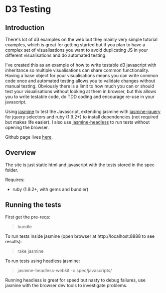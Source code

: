 # D3 Testing

## Introduction

There's lot of d3 examples on the web but they mainly very simple tutorial examples, which is great for getting started but if you plan to have a complex set of visualisations you want to avoid duplicating JS in your different visualisations and do automated testing.

I've created this as an example of how to write testable d3 javascript with inheritance so multiple visualisations can share common functionality. Having a base object for your visualisations means you can write common code once and automated testing allows you to validate changes without manual testing. Obviously there is a limit to how much you can or should test your visualisations without looking at them in browser, but this allows you to write testable code, do TDD coding and encourage re-use in your javascript.

Using [jasmine](http://pivotal.github.io/jasmine/) to test the Javascript, extending jasmine with [jasmine-jquery](https://github.com/velesin/jasmine-jquery) for jquery selectors and ruby (1.9.2+) to install dependencies (not required but makes life easier). I also use [jasmine-headless](http://johnbintz.github.io/jasmine-headless-webkit/) to run tests without opening the browser.

Github page lives [here](http://stevenalexander.github.io/d3-testing/).

## Overview

The site is just static html and javascript with the tests stored in the spec folder.

Requires:
- ruby (1.9.2+, with gems and bundler)

## Running the tests

First get the pre-reqs:
> bundle

To run tests inside jasmine (open browser at http://localhost:8888 to see results):
> rake jasmine

To run tests using headless jasmine:
> jasmine-headless-webkit -c spec/javascripts/

Running headless is great for speed but nasty to debug failures, use jasmine with the browser dev tools to investigate problems.